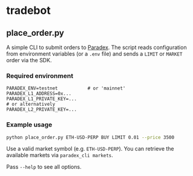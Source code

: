 # tradebot

## place_order.py

A simple CLI to submit orders to [Paradex](https://docs.paradex.trade/). The script reads configuration from environment variables (or a `.env` file) and sends a `LIMIT` or `MARKET` order via the SDK.

### Required environment

```
PARADEX_ENV=testnet           # or 'mainnet'
PARADEX_L1_ADDRESS=0x...
PARADEX_L1_PRIVATE_KEY=...
# or alternatively
PARADEX_L2_PRIVATE_KEY=...
```

### Example usage

```bash
python place_order.py ETH-USD-PERP BUY LIMIT 0.01 --price 3500
```

Use a valid market symbol (e.g. `ETH-USD-PERP`). You can retrieve the
available markets via `paradex_cli markets`.

Pass `--help` to see all options.

